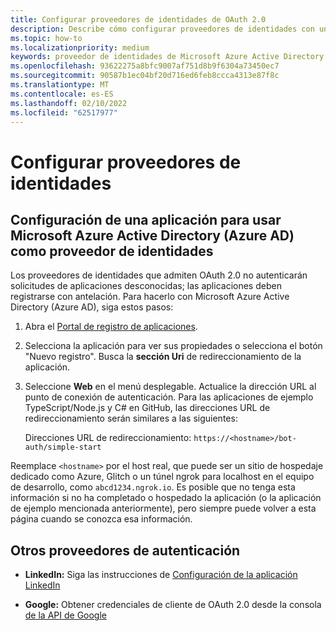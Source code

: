 ```yaml
---
title: Configurar proveedores de identidades de OAuth 2.0
description: Describe cómo configurar proveedores de identidades con un enfoque en Microsoft Azure Active Directory (Azure AD)
ms.topic: how-to
ms.localizationpriority: medium
keywords: proveedor de identidades de Microsoft Azure Active Directory teams (Azure AD)
ms.openlocfilehash: 93622275a8bfc9007af751d8b9f6304a73450ec7
ms.sourcegitcommit: 90587b1ec04bf20d716ed6feb8ccca4313e87f8c
ms.translationtype: MT
ms.contentlocale: es-ES
ms.lasthandoff: 02/10/2022
ms.locfileid: "62517977"
---
```

# <a name="configure-identity-providers"></a>Configurar proveedores de identidades

## <a name="configuring-an-application-to-use-microsoft-azure-active-directory-azure-ad-as-an-identity-provider"></a>Configuración de una aplicación para usar Microsoft Azure Active Directory (Azure AD) como proveedor de identidades

Los proveedores de identidades que admiten OAuth 2.0 no autenticarán solicitudes de aplicaciones desconocidas; las aplicaciones deben registrarse con antelación. Para hacerlo con Microsoft Azure Active Directory (Azure AD), siga estos pasos:

1. Abra el [Portal de registro de aplicaciones](https://ms.portal.azure.com/#blade/Microsoft_AAD_RegisteredApps/ApplicationsListBlade).

2. Selecciona la aplicación para ver sus propiedades o selecciona el botón "Nuevo registro". Busca la **sección Uri** de redireccionamiento de la aplicación.

3. Seleccione **Web** en el menú desplegable. Actualice la dirección URL al punto de conexión de autenticación. Para las aplicaciones de ejemplo TypeScript/Node.js y C# en GitHub, las direcciones URL de redireccionamiento serán similares a las siguientes:

    Direcciones URL de redireccionamiento: `https://<hostname>/bot-auth/simple-start`

Reemplace `<hostname>` por el host real, que puede ser un sitio de hospedaje dedicado como Azure, Glitch o un túnel ngrok para localhost en el equipo de desarrollo, como `abcd1234.ngrok.io`. Es posible que no tenga esta información si no ha completado o hospedado la aplicación (o la aplicación de ejemplo mencionada anteriormente), pero siempre puede volver a esta página cuando se conozca esa información.

## <a name="other-authentication-providers"></a>Otros proveedores de autenticación

* **LinkedIn:** Siga las instrucciones de [Configuración de la aplicación LinkedIn](/linkedin/talent/apply-with-linkedin)

* **Google:** Obtener credenciales de cliente de OAuth 2.0 desde la consola [de la API de Google](https://console.developers.google.com/)
